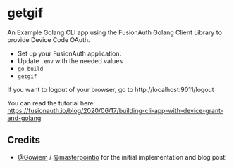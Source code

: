 # getgif

An Example Golang CLI app using the FusionAuth Golang Client Library to provide Device Code OAuth.

* Set up your FusionAuth application.
* Update `.env` with the needed values
* `go build`
* `getgif`

If you want to logout of your browser, go to http://localhost:9011/logout

You can read the tutorial here: https://fusionauth.io/blog/2020/06/17/building-cli-app-with-device-grant-and-golang

## Credits

- [@Gowiem](https://github.com/Gowiem) / [@masterpointio](https://github.com/masterpointio) for the initial implementation and blog post!



